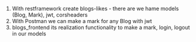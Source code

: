 1) With restframework create blogs-likes - there are we hame models (Blog, Mark), jwt, corsheaders
2) With Postman we can make a mark for any Blog with jwt
3) blogs_frontend its realization functionality to make a mark, login, logout in our models
